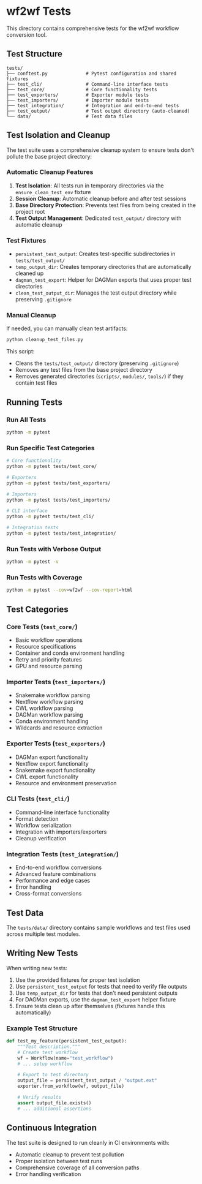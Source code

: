 # wf2wf Tests

This directory contains comprehensive tests for the wf2wf workflow conversion tool.

## Test Structure

```
tests/
├── conftest.py              # Pytest configuration and shared fixtures
├── test_cli/                # Command-line interface tests
├── test_core/               # Core functionality tests
├── test_exporters/          # Exporter module tests
├── test_importers/          # Importer module tests
├── test_integration/        # Integration and end-to-end tests
├── test_output/             # Test output directory (auto-cleaned)
└── data/                    # Test data files
```

## Test Isolation and Cleanup

The test suite uses a comprehensive cleanup system to ensure tests don't pollute the base project directory:

### Automatic Cleanup Features

1. **Test Isolation**: All tests run in temporary directories via the `ensure_clean_test_env` fixture
2. **Session Cleanup**: Automatic cleanup before and after test sessions
3. **Base Directory Protection**: Prevents test files from being created in the project root
4. **Test Output Management**: Dedicated `test_output/` directory with automatic cleanup

### Test Fixtures

- `persistent_test_output`: Creates test-specific subdirectories in `tests/test_output/`
- `temp_output_dir`: Creates temporary directories that are automatically cleaned up
- `dagman_test_export`: Helper for DAGMan exports that uses proper test directories
- `clean_test_output_dir`: Manages the test output directory while preserving `.gitignore`

### Manual Cleanup

If needed, you can manually clean test artifacts:

```bash
python cleanup_test_files.py
```

This script:
- Cleans the `tests/test_output/` directory (preserving `.gitignore`)
- Removes any test files from the base project directory
- Removes generated directories (`scripts/`, `modules/`, `tools/`) if they contain test files

## Running Tests

### Run All Tests
```bash
python -m pytest
```

### Run Specific Test Categories
```bash
# Core functionality
python -m pytest tests/test_core/

# Exporters
python -m pytest tests/test_exporters/

# Importers
python -m pytest tests/test_importers/

# CLI interface
python -m pytest tests/test_cli/

# Integration tests
python -m pytest tests/test_integration/
```

### Run Tests with Verbose Output
```bash
python -m pytest -v
```

### Run Tests with Coverage
```bash
python -m pytest --cov=wf2wf --cov-report=html
```

## Test Categories

### Core Tests (`test_core/`)
- Basic workflow operations
- Resource specifications
- Container and conda environment handling
- Retry and priority features
- GPU and resource parsing

### Importer Tests (`test_importers/`)
- Snakemake workflow parsing
- Nextflow workflow parsing
- CWL workflow parsing
- DAGMan workflow parsing
- Conda environment handling
- Wildcards and resource extraction

### Exporter Tests (`test_exporters/`)
- DAGMan export functionality
- Nextflow export functionality
- Snakemake export functionality
- CWL export functionality
- Resource and environment preservation

### CLI Tests (`test_cli/`)
- Command-line interface functionality
- Format detection
- Workflow serialization
- Integration with importers/exporters
- Cleanup verification

### Integration Tests (`test_integration/`)
- End-to-end workflow conversions
- Advanced feature combinations
- Performance and edge cases
- Error handling
- Cross-format conversions

## Test Data

The `tests/data/` directory contains sample workflows and test files used across multiple test modules.

## Writing New Tests

When writing new tests:

1. Use the provided fixtures for proper test isolation
2. Use `persistent_test_output` for tests that need to verify file outputs
3. Use `temp_output_dir` for tests that don't need persistent outputs
4. For DAGMan exports, use the `dagman_test_export` helper fixture
5. Ensure tests clean up after themselves (fixtures handle this automatically)

### Example Test Structure

```python
def test_my_feature(persistent_test_output):
    """Test description."""
    # Create test workflow
    wf = Workflow(name="test_workflow")
    # ... setup workflow

    # Export to test directory
    output_file = persistent_test_output / "output.ext"
    exporter.from_workflow(wf, output_file)

    # Verify results
    assert output_file.exists()
    # ... additional assertions
```

## Continuous Integration

The test suite is designed to run cleanly in CI environments with:
- Automatic cleanup to prevent test pollution
- Proper isolation between test runs
- Comprehensive coverage of all conversion paths
- Error handling verification
